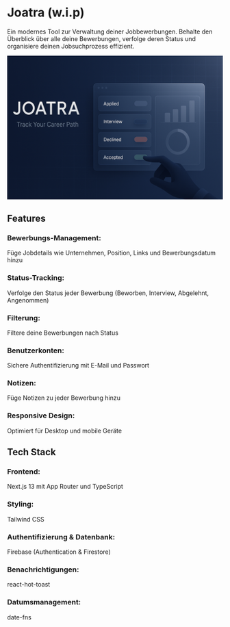 # Joatra (w.i.p)

Ein modernes Tool zur Verwaltung deiner Jobbewerbungen. Behalte den Überblick über alle deine Bewerbungen, verfolge deren Status und organisiere deinen Jobsuchprozess effizient.

<p align="center">
<img src="./public/assets/images/joatra_title_02.png" alt="joatra header banner" width="600">
</p>

## Features

### Bewerbungs-Management:

Füge Jobdetails wie Unternehmen, Position, Links und Bewerbungsdatum hinzu

### Status-Tracking:

Verfolge den Status jeder Bewerbung (Beworben, Interview, Abgelehnt, Angenommen)

### Filterung:

Filtere deine Bewerbungen nach Status

### Benutzerkonten:

Sichere Authentifizierung mit E-Mail und Passwort

### Notizen:

Füge Notizen zu jeder Bewerbung hinzu

### Responsive Design:

Optimiert für Desktop und mobile Geräte

## Tech Stack

### Frontend:

Next.js 13 mit App Router und TypeScript

### Styling:

Tailwind CSS

### Authentifizierung & Datenbank:

Firebase (Authentication & Firestore)

### Benachrichtigungen:

react-hot-toast

### Datumsmanagement:

date-fns
